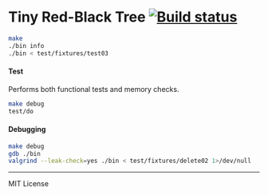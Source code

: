 Tiny Red-Black Tree [![Build status][travis-i]][travis-a]
========
```sh
make
./bin info
./bin < test/fixtures/test03
```

#### Test
Performs both functional tests and memory checks.
```sh
make debug
test/do
```

#### Debugging
```sh
make debug
gdb ./bin
valgrind --leak-check=yes ./bin < test/fixtures/delete02 1>/dev/null
```

[travis-i]: https://travis-ci.org/simnalamburt/tiny-rbtree.svg?branch=master
[travis-a]: https://travis-ci.org/simnalamburt/tiny-rbtree

--------

MIT License
